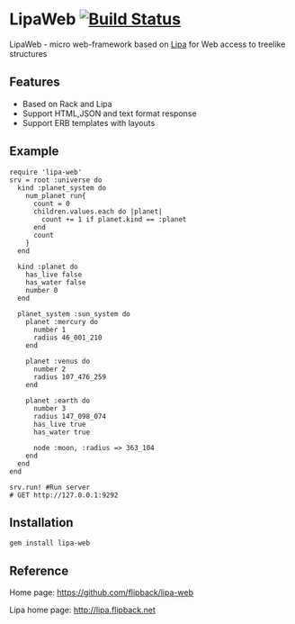 LipaWeb  [![Build Status](https://secure.travis-ci.org/flipback/lipa-web.png)](http://travis-ci.org/flipback/lipa-web)
=======================================================
LipaWeb - micro web-framework based on [Lipa](http://lipa.flipbacl.new) for Web access to treelike structures

Features
----------------------------------------------------
- Based on Rack and Lipa
- Support HTML,JSON and text format response
- Support ERB templates with layouts

Example
----------------------------------------------------

    require 'lipa-web'
    srv = root :universe do 
      kind :planet_system do
        num_planet run{
          count = 0
          children.values.each do |planet|
            count += 1 if planet.kind == :planet
          end
          count
        }
      end

      kind :planet do 
        has_live false
        has_water false
        number 0
      end

      planet_system :sun_system do 
        planet :mercury do 
          number 1
          radius 46_001_210 
        end

        planet :venus do 
          number 2
          radius 107_476_259
        end

        planet :earth do 
          number 3
          radius 147_098_074
          has_live true
          has_water true

          node :moon, :radius => 363_104
        end
      end
    end

    srv.run! #Run server
    # GET http://127.0.0.1:9292

Installation
-----------------------------------------------------
`gem install lipa-web`

Reference
----------------------------------
Home page: https://github.com/flipback/lipa-web

Lipa home page: http://lipa.flipback.net
